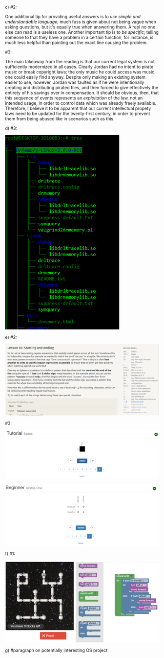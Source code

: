 c) #2:

One additional tip for providing useful answers is to *use simple and understandable language*; much fuss is given about not being vague when asking questions, but it's equally true when answering them. A repl no one else can read is a useless one.
Another important tip is to *be specific*; telling someone to that they have a problem in a certain function, for instance, is much less helpful than pointing out the exact line causing the problem.

#3:

The main takeaway from the reading is that our current legal system is not sufficiently modernized in all cases.
Clearly Jordan had no intent to pirate music or break copyright laws; the only music he could access was music one could easily find anyway.
Despite only making an existing system easier to use, however, Jordan was faulted as if he were intentionally creating and distributing pirated files, and then forced to give effectively the entirety of his savings over in compensation. 
It should be obvious, then, that this sequence of events represents an *exploitation* of the law, not an intended usage, in order to control data which was already freely available.
Therefore, I believe it to be apparent that our current intellectual propety laws need to be updated for the twenty-first century, in order to prevent them from being abused like in scenarios such as this.

d) #3:


![Screenshot](https://github.com/drochecsp2017/CSCI4966/blob/master/images/CSCI4966%20--%20lab1-d3.PNG)

e) #2:

![Screenshot](images/CSCI4966--lab1-e2.PNG)

#3:

![Screenshot](images/CSCI4966--lab1-e3-1.PNG)


![Screenshot](images/CSCI4966--lab1-e3-2.PNG)

f) #1:

![Screenshot](images/CSCI4966--lab1-f1.PNG)

g) #paragraph on potentially interesting OS project

